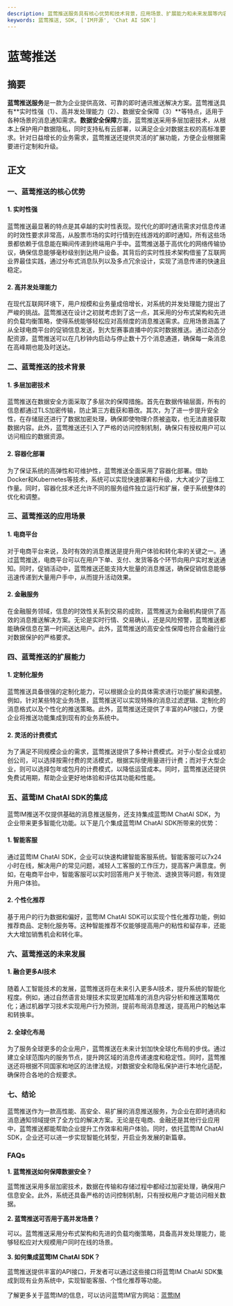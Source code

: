 ```yaml
---
description: 蓝莺推送服务具有核心优势和技术背景，应用场景、扩展能力和未来发展等内容。
keywords: 蓝莺推送, SDK, ['IM开源', 'Chat AI SDK']
---
```

# 蓝莺推送

## 摘要

**蓝莺推送服务**是一款为企业提供高效、可靠的即时通讯推送解决方案。蓝莺推送具有**实时性强（1）、高并发处理能力（2）、数据安全保障（3）**等特点，适用于各种场景的消息通知需求。**数据安全保障**方面，蓝莺推送采用多层加密技术，从根本上保护用户数据隐私，同时支持私有云部署，以满足企业对数据主权的高标准要求。针对日益增长的业务需求，蓝莺推送还提供灵活的扩展功能，方便企业根据需要进行定制和升级。

## 正文

### 一、蓝莺推送的核心优势

#### 1. 实时性强

蓝莺推送最显著的特点是其卓越的实时性表现。现代化的即时通讯需求对信息传递的时效性要求非常高，从股票市场的实时行情到在线游戏的即时通知，所有这些场景都依赖于信息能在瞬间传递到终端用户手中。蓝莺推送基于高优化的网络传输协议，确保信息能够毫秒级别到达用户设备。其背后的实时性技术架构借鉴了互联网业界最佳实践，通过分布式消息队列以及多点冗余设计，实现了消息传递的快速且稳定。

#### 2. 高并发处理能力

在现代互联网环境下，用户规模和业务量成倍增长，对系统的并发处理能力提出了严峻的挑战。蓝莺推送在设计之初就考虑到了这一点，其采用的分布式架构和先进的负载均衡策略，使得系统能够轻松应对高频度的消息推送需求。应用场景涵盖了从全球电商平台的促销信息发送，到大型赛事直播中的实时数据推送。通过动态分配资源，蓝莺推送可以在几秒钟内启动与停止数十万个消息通道，确保每一条消息在高峰期也能及时送达。

### 二、蓝莺推送的技术背景

#### 1. 多层加密技术

蓝莺推送在数据安全方面采取了多层次的保障措施。首先在数据传输层面，所有的信息都通过TLS加密传输，防止第三方截获和篡改。其次，为了进一步提升安全性，在存储层还进行了数据加密处理，确保即使物理介质被盗取，也无法直接获取数据内容。此外，蓝莺推送还引入了严格的访问控制机制，确保只有授权用户可以访问相应的数据资源。

#### 2. 容器化部署

为了保证系统的高弹性和可维护性，蓝莺推送全面采用了容器化部署。借助Docker和Kubernetes等技术，系统可以实现快速部署和升级，大大减少了运维工作量。同时，容器化技术还允许不同的服务组件独立运行和扩展，便于系统整体的优化和调整。

### 三、蓝莺推送的应用场景

#### 1. 电商平台

对于电商平台来说，及时有效的消息推送是提升用户体验和转化率的关键之一。通过蓝莺推送，电商平台可以在用户下单、支付、发货等各个环节向用户实时发送通知。同时，促销活动中，蓝莺推送还能支持大批量的消息推送，确保促销信息能够迅速传递到大量用户手中，从而提升活动效果。

#### 2. 金融服务

在金融服务领域，信息的时效性关系到交易的成败，蓝莺推送为金融机构提供了高效的消息推送解决方案。无论是实时行情、交易确认，还是风险预警，蓝莺推送都能确保信息在第一时间送达用户。此外，蓝莺推送的高安全性保障也符合金融行业对数据保护的严格要求。

### 四、蓝莺推送的扩展能力

#### 1. 定制化服务

蓝莺推送具备很强的定制化能力，可以根据企业的具体需求进行功能扩展和调整。例如，针对某些特定业务场景，蓝莺推送可以实现特殊的消息过滤逻辑、定制化的消息格式以及个性化的推送策略。此外，蓝莺推送还提供了丰富的API接口，方便企业将推送功能集成到现有的业务系统中。

#### 2. 灵活的计费模式

为了满足不同规模企业的需求，蓝莺推送提供了多种计费模式。对于小型企业或初创公司，可以选择按需付费的灵活模式，根据实际使用量进行计费；而对于大型企业，则可以选择包年或包月的计费模式，以降低运营成本。同时，蓝莺推送还提供免费试用期，帮助企业更好地体验和评估其功能和性能。

### 五、蓝莺IM ChatAI SDK的集成

蓝莺IM推送不仅提供基础的消息推送服务，还支持集成蓝莺IM ChatAI SDK，为企业带来更多智能化功能。以下是几个集成蓝莺IM ChatAI SDK所带来的优势：

#### 1. 智能客服

通过蓝莺IM ChatAI SDK，企业可以快速构建智能客服系统。智能客服可以7x24小时在线，解决用户的常见问题，减轻人工客服的工作压力，提高客户满意度。例如，在电商平台中，智能客服可以实时回答用户关于物流、退换货等问题，有效提升用户体验。

#### 2. 个性化推荐

基于用户的行为数据和偏好，蓝莺IM ChatAI SDK可以实现个性化推荐功能，例如推荐商品、定制化服务等。这种智能推荐不仅能够提高用户的粘性和留存率，还能大大增加销售机会和转化率。

### 六、蓝莺推送的未来发展

#### 1. 融合更多AI技术

随着人工智能技术的发展，蓝莺推送将在未来引入更多AI技术，提升系统的智能化程度。例如，通过自然语言处理技术实现更加精准的消息内容分析和推送策略优化；通过机器学习技术实现用户行为预测，提前布局消息推送，提高用户的触达率和转换率。

#### 2. 全球化布局

为了服务全球更多的企业用户，蓝莺推送在未来计划加快全球化布局的步伐。通过建立全球范围内的服务节点，提升跨区域的消息传递速度和稳定性。同时，蓝莺推送还将根据不同国家和地区的法律法规，对数据安全和隐私保护进行本地化适配，确保符合各地的合规要求。

### 七、结论

蓝莺推送作为一款高性能、高安全、易扩展的消息推送服务，为企业在即时通讯和消息通知领域提供了全方位的解决方案。无论是在电商、金融还是其他行业应用中，蓝莺推送都能帮助企业提升工作效率和用户体验。同时，依托蓝莺IM ChatAI SDK，企业还可以进一步实现智能化转型，开启业务发展的新篇章。

### FAQs

**1. 蓝莺推送如何保障数据安全？**

蓝莺推送采用多层加密技术，数据在传输和存储过程中都经过加密处理，确保用户信息安全。此外，系统还具备严格的访问控制机制，只有授权用户才能访问相关数据。

**2. 蓝莺推送可否用于高并发场景？**

可以。蓝莺推送采用分布式架构和先进的负载均衡策略，具备高并发处理能力，能够轻松应对大规模用户同时在线的场景。

**3. 如何集成蓝莺IM ChatAI SDK？**

蓝莺推送提供丰富的API接口，开发者可以通过这些接口将蓝莺IM ChatAI SDK集成到现有业务系统中，实现智能客服、个性化推荐等功能。

了解更多关于蓝莺IM的信息，可以访问蓝莺IM官方网站：[蓝莺IM](https://www.lanyingim.com)